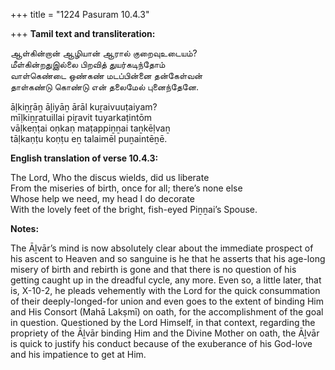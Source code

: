 +++
title = "1224 Pasuram 10.4.3"

+++
**Tamil text and transliteration:**

ஆள்கின்றான் ஆழியான் ஆரால் குறைவுஉடையம்?  
மீள்கின்றதுஇல்லை பிறவித் துயர்கடிந்தோம்  
வாள்கெண்டை ஒண்கண் மடப்பின்னை தன்கேள்வன்  
தாள்கண்டு கொண்டு என் தலைமேல் புனைந்தேனே.

āḷkiṉṟāṉ āḻiyāṉ ārāl kuṟaivuuṭaiyam?  
mīḷkiṉṟatuillai piṟavit tuyarkaṭintōm  
vāḷkeṇṭai oṇkaṇ maṭappiṉṉai taṉkēḷvaṉ  
tāḷkaṇṭu koṇṭu eṉ talaimēl puṉaintēṉē.

**English translation of verse 10.4.3:**

The Lord, Who the discus wields, did us liberate  
From the miseries of birth, once for all; there’s none else  
Whose help we need, my head I do decorate  
With the lovely feet of the bright, fish-eyed Piṉṉai’s Spouse.

**Notes:**

The Āḻvār’s mind is now absolutely clear about the immediate prospect of his ascent to Heaven and so sanguine is he that he asserts that his age-long misery of birth and rebirth is gone and that there is no question of his getting caught up in the dreadful cycle, any more. Even so, a little later, that is, X-10-2, he pleads vehemently with the Lord for the quick consummation of their deeply-longed-for union and even goes to the extent of binding Him and His Consort (Mahā Lakṣmī) on oath, for the accomplishment of the goal in question. Questioned by the Lord Himself, in that context, regarding the propriety of the Āḻvār binding Him and the Divine Mother on oath, the Āḻvār is quick to justify his conduct because of the exuberance of his God-love and his impatience to get at Him.


